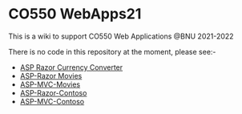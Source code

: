 # CO550 WebApps21
This is a wiki to support CO550 Web Applications @BNU 2021-2022

There is no code in this repository at the moment, please see:-

* [ASP Razor Currency Converter](https://github.com/BNU-550/ASP-Razor-CurrencyConverter-Derek)    
* [ASP-Razor Movies](https://github.com/BNU-550/ASP-Razor-MVC-Derek)    
* [ASP-MVC-Movies](https://github.com/BNU-550/ASP-MVC-Movies)    
* [ASP-Razor-Contoso](https://github.com/BNU-550/ASP-Razor-Contoso)    
* [ASP-MVC-Contoso](https://github.com/BNU-550/ASP-MVC-Contoso)


